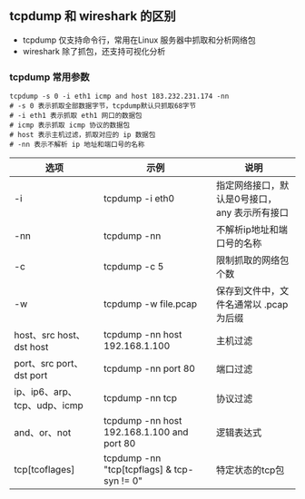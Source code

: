 ## tcpdump 和 wireshark 的区别

- tcpdump 仅支持命令行，常用在Linux 服务器中抓取和分析网络包
- wireshark 除了抓包，还支持可视化分析

### tcpdump 常用参数

```shell
tcpdump -s 0 -i eth1 icmp and host 183.232.231.174 -nn
# -s 0 表示抓取全部数据字节，tcpdump默认只抓取68字节
# -i eth1 表示抓取 eth1 网口的数据包
# icmp 表示抓取 icmp 协议的数据包
# host 表示主机过滤，抓取对应的 ip 数据包
# -nn 表示不解析 ip 地址和端口号的名称
```

| 选项                         | 示例                                       | 说明                                          |
| ---------------------------- | ------------------------------------------ | --------------------------------------------- |
| -i                           | tcpdump -i eth0                            | 指定网络接口，默认是0号接口，any 表示所有接口 |
| -nn                          | tcpdump -nn                                | 不解析ip地址和端口号的名称                    |
| -c                           | tcpdump -c 5                               | 限制抓取的网络包个数                          |
| -w                           | tcpdump -w file.pcap                       | 保存到文件中，文件名通常以 .pcap 为后缀       |
| host、src host、dst host     | tcpdump -nn host 192.168.1.100             | 主机过滤                                      |
| port、src port、dst port     | tcpdump -nn port 80                        | 端口过滤                                      |
| ip、ip6、arp、tcp、udp、icmp | tcpdump -nn tcp                            | 协议过滤                                      |
| and、or、not                 | tcpdump -nn host 192.168.1.100 and port 80 | 逻辑表达式                                    |
| tcp[tcoflages]               | tcpdump -nn "tcp[tcpflags] & tcp-syn != 0" | 特定状态的tcp包                               |

